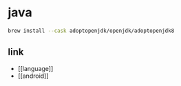 # java

```sh
brew install --cask adoptopenjdk/openjdk/adoptopenjdk8
```

## link
- [[language]]
- [[android]]
